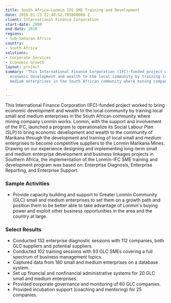 ```yaml
---
title: South Africa—Lonmin IFC SME Training and Development
date: 2016-01-21 22:40:52.765000000 Z
client: International Finance Corporation
start-date: 2009
end-date: 2010
regions:
- Sub-Saharan Africa
country:
- South Africa
solutions:
- Corporate Services
- Economic Growth
layout: project
summary: 'This International Finance Corporation (IFC)-funded project worked to bring
  economic development and wealth to the local community by training local small and
  medium enterprises in the South African community where mining company Lonmin works.

'
---
```


This International Finance Corporation (IFC)-funded project worked to bring economic development and wealth to the local community by training local small and medium enterprises in the South African community where mining company Lonmin works. Lonmin, with the support and involvement of the IFC, launched a program to operationalize its Social Labour Plan (SLP) to bring economic development and wealth to the community of Marikana through the development and training of local small and medium enterprises to become competitive suppliers to the Lonmin Marikana Mines. Drawing on our experience designing and implementing long-term small and medium enterprise development and business linkages projects in Southern Africa, the implementation of the Lonmin-IFC SME training and development program was based on: Enterprise Diagnosis, Enterprise Reporting, and Enterprise Support.

###  Sample Activities

* Provide capacity building and support to Greater Lonmin Community (GLC) small and medium enterprises to set them on a growth path and position them to be better able to take advantage of Lonmin's buying power and exploit other business opportunities in the area and the country at large.

###  Select Results

* Conducted 132 enterprise diagnostic sessions with 112 companies, both GLC suppliers and potential suppliers.
* Conducted 102 training sessions with 93 GLC SMEs covering a full spectrum of business management topics.
* Captured data from 180 small and medium enterprises on a database system.
* Set up financial and nonfinancial administrative systems for 20 GLC small and medium enterprises.
* Provided corporate governance and monitoring of 60 GLC companies.
* Provided incubation support (coaching and mentoring) for 25 companies.
